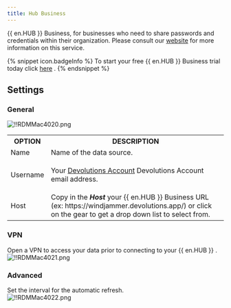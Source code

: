 ```yaml
---
title: Hub Business
---
```

{{ en.HUB }} Business, for businesses who need to share passwords and credentials within their organization. 
Please consult our [website](https://devolutions.net/password-hub/) for more information on this service. 

{% snippet icon.badgeInfo %} 
To start your free {{ en.HUB }} Business trial today click [here](https://devolutions.net/password-hub/business/sign-up) . 
{% endsnippet %}
 
## Settings 

### General 

![!!RDMMac4020.png](https://webdevolutions.azureedge.net/docs/en/rdm/mac/RdmMac4020.png) 

<table>
	<tr>
		<th>
OPTION 
		</th>
		<th>
DESCRIPTION 
		</th>
	</tr>
	<tr>
		<td>
Name 
		</td>
		<td>
Name of the data source. 
		</td>
	</tr>
	<tr>
		<td>
Username 
		</td>
		<td>

Your [Devolutions Account](https://portal.devolutions.com/) Devolutions Account email address. 
		</td>
	</tr>
	<tr>
		<td>
Host 
		</td>
		<td>
Copy in the ***Host*** your {{ en.HUB }} Business URL (ex: https<area>://windjammer.devolutions.app/) or click on the gear to get a drop down list to select from. 
		</td>
	</tr>
</table>

### VPN 

Open a VPN to access your data prior to connecting to your {{ en.HUB }} .  
![!!RDMMac4021.png](https://webdevolutions.azureedge.net/docs/en/rdm/mac/RdmMac4021.png) 

### Advanced 

Set the interval for the automatic refresh.  
![!!RDMMac4022.png](https://webdevolutions.azureedge.net/docs/en/rdm/mac/RdmMac4022.png) 

